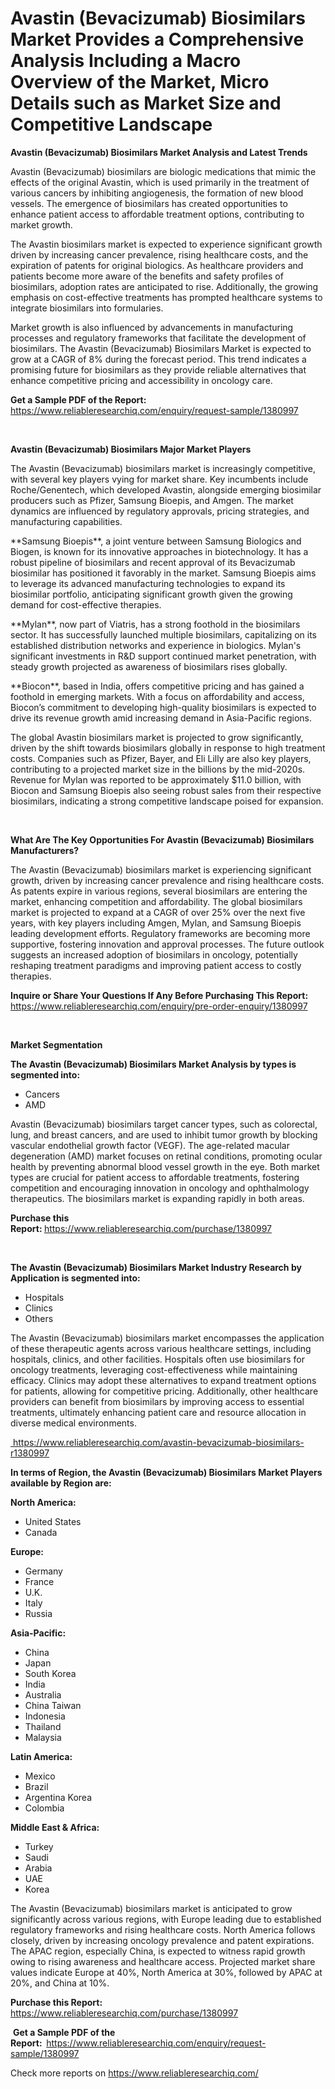 <p><h1>Avastin (Bevacizumab) Biosimilars Market Provides a Comprehensive Analysis Including a Macro Overview of the Market, Micro Details such as Market Size and Competitive Landscape</h1></p><p><strong>Avastin (Bevacizumab) Biosimilars Market Analysis and Latest Trends</strong></p>
<p><p>Avastin (Bevacizumab) biosimilars are biologic medications that mimic the effects of the original Avastin, which is used primarily in the treatment of various cancers by inhibiting angiogenesis, the formation of new blood vessels. The emergence of biosimilars has created opportunities to enhance patient access to affordable treatment options, contributing to market growth.</p><p>The Avastin biosimilars market is expected to experience significant growth driven by increasing cancer prevalence, rising healthcare costs, and the expiration of patents for original biologics. As healthcare providers and patients become more aware of the benefits and safety profiles of biosimilars, adoption rates are anticipated to rise. Additionally, the growing emphasis on cost-effective treatments has prompted healthcare systems to integrate biosimilars into formularies.</p><p>Market growth is also influenced by advancements in manufacturing processes and regulatory frameworks that facilitate the development of biosimilars. The Avastin (Bevacizumab) Biosimilars Market is expected to grow at a CAGR of 8% during the forecast period. This trend indicates a promising future for biosimilars as they provide reliable alternatives that enhance competitive pricing and accessibility in oncology care.</p></p>
<p><strong>Get a Sample PDF of the Report:&nbsp;</strong> <a href="https://www.reliableresearchiq.com/enquiry/request-sample/1380997?utm_campaign=2761&utm_medium=2&utm_source=Github&utm_content=ia&utm_term=09032025&utm_id=avastin-bevacizumab-biosimilars">https://www.reliableresearchiq.com/enquiry/request-sample/1380997</a></p>
<p>&nbsp;</p>
<p><strong>Avastin (Bevacizumab) Biosimilars Major Market Players</strong></p>
<p><p>The Avastin (Bevacizumab) biosimilars market is increasingly competitive, with several key players vying for market share. Key incumbents include Roche/Genentech, which developed Avastin, alongside emerging biosimilar producers such as Pfizer, Samsung Bioepis, and Amgen. The market dynamics are influenced by regulatory approvals, pricing strategies, and manufacturing capabilities.</p><p>**Samsung Bioepis**, a joint venture between Samsung Biologics and Biogen, is known for its innovative approaches in biotechnology. It has a robust pipeline of biosimilars and recent approval of its Bevacizumab biosimilar has positioned it favorably in the market. Samsung Bioepis aims to leverage its advanced manufacturing technologies to expand its biosimilar portfolio, anticipating significant growth given the growing demand for cost-effective therapies.</p><p>**Mylan**, now part of Viatris, has a strong foothold in the biosimilars sector. It has successfully launched multiple biosimilars, capitalizing on its established distribution networks and experience in biologics. Mylan's significant investments in R&D support continued market penetration, with steady growth projected as awareness of biosimilars rises globally.</p><p>**Biocon**, based in India, offers competitive pricing and has gained a foothold in emerging markets. With a focus on affordability and access, Biocon’s commitment to developing high-quality biosimilars is expected to drive its revenue growth amid increasing demand in Asia-Pacific regions.</p><p>The global Avastin biosimilars market is projected to grow significantly, driven by the shift towards biosimilars globally in response to high treatment costs. Companies such as Pfizer, Bayer, and Eli Lilly are also key players, contributing to a projected market size in the billions by the mid-2020s. Revenue for Mylan was reported to be approximately $11.0 billion, with Biocon and Samsung Bioepis also seeing robust sales from their respective biosimilars, indicating a strong competitive landscape poised for expansion.</p></p>
<p>&nbsp;</p>
<p><strong>What Are The Key Opportunities For Avastin (Bevacizumab) Biosimilars Manufacturers?</strong></p>
<p><p>The Avastin (Bevacizumab) biosimilars market is experiencing significant growth, driven by increasing cancer prevalence and rising healthcare costs. As patents expire in various regions, several biosimilars are entering the market, enhancing competition and affordability. The global biosimilars market is projected to expand at a CAGR of over 25% over the next five years, with key players including Amgen, Mylan, and Samsung Bioepis leading development efforts. Regulatory frameworks are becoming more supportive, fostering innovation and approval processes. The future outlook suggests an increased adoption of biosimilars in oncology, potentially reshaping treatment paradigms and improving patient access to costly therapies.</p></p>
<p><strong>Inquire or Share Your Questions If Any Before Purchasing This Report:</strong> <a href="https://www.reliableresearchiq.com/enquiry/pre-order-enquiry/1380997?utm_campaign=2761&utm_medium=2&utm_source=Github&utm_content=ia&utm_term=09032025&utm_id=avastin-bevacizumab-biosimilars">https://www.reliableresearchiq.com/enquiry/pre-order-enquiry/1380997</a></p>
<p>&nbsp;</p>
<p><strong>Market Segmentation</strong></p>
<p><strong>The Avastin (Bevacizumab) Biosimilars Market Analysis by types is segmented into:</strong></p>
<p><ul><li>Cancers</li><li>AMD</li></ul></p>
<p><p>Avastin (Bevacizumab) biosimilars target cancer types, such as colorectal, lung, and breast cancers, and are used to inhibit tumor growth by blocking vascular endothelial growth factor (VEGF). The age-related macular degeneration (AMD) market focuses on retinal conditions, promoting ocular health by preventing abnormal blood vessel growth in the eye. Both market types are crucial for patient access to affordable treatments, fostering competition and encouraging innovation in oncology and ophthalmology therapeutics. The biosimilars market is expanding rapidly in both areas.</p></p>
<p><strong>Purchase this Report:&nbsp;</strong><a href="https://www.reliableresearchiq.com/purchase/1380997?utm_campaign=2761&utm_medium=2&utm_source=Github&utm_content=ia&utm_term=09032025&utm_id=avastin-bevacizumab-biosimilars">https://www.reliableresearchiq.com/purchase/1380997</a></p>
<p>&nbsp;</p>
<p><strong>The Avastin (Bevacizumab) Biosimilars Market Industry Research by Application is segmented into:</strong></p>
<p><ul><li>Hospitals</li><li>Clinics</li><li>Others</li></ul></p>
<p><p>The Avastin (Bevacizumab) biosimilars market encompasses the application of these therapeutic agents across various healthcare settings, including hospitals, clinics, and other facilities. Hospitals often use biosimilars for oncology treatments, leveraging cost-effectiveness while maintaining efficacy. Clinics may adopt these alternatives to expand treatment options for patients, allowing for competitive pricing. Additionally, other healthcare providers can benefit from biosimilars by improving access to essential treatments, ultimately enhancing patient care and resource allocation in diverse medical environments.</p></p>
<p><a href="https://www.reliableresearchiq.com/avastin-bevacizumab-biosimilars-r1380997?utm_campaign=2761&utm_medium=2&utm_source=Github&utm_content=ia&utm_term=09032025&utm_id=avastin-bevacizumab-biosimilars">&nbsp;https://www.reliableresearchiq.com/avastin-bevacizumab-biosimilars-r1380997</a></p>
<p><strong>In terms of Region, the Avastin (Bevacizumab) Biosimilars Market Players available by Region are:</strong></p>
<p>
    <p> <strong> North America: </strong>
        <ul>
            <li>United States</li>
            <li>Canada</li>
        </ul>
        </p> 
    <p> <strong> Europe: </strong>
        <ul>
            <li>Germany</li>
            <li>France</li>
            <li>U.K.</li>
            <li>Italy</li>
            <li>Russia</li>
        </ul>
        </p> 
    <p> <strong> Asia-Pacific: </strong>
        <ul>
            <li>China</li>
            <li>Japan</li>
            <li>South Korea</li>
            <li>India</li>
            <li>Australia</li>
            <li>China Taiwan</li>
            <li>Indonesia</li>
            <li>Thailand</li>
            <li>Malaysia</li>
        </ul>
        </p> 
    <p> <strong> Latin America: </strong>
        <ul>
            <li>Mexico</li>
            <li>Brazil</li>
            <li>Argentina Korea</li>
            <li>Colombia</li>
        </ul>
        </p> 
    <p> <strong> Middle East & Africa: </strong>
        <ul>
            <li>Turkey</li>
            <li>Saudi</li>
            <li>Arabia</li>
            <li>UAE</li>
            <li>Korea</li>
        </ul>
    </p>
    </p>
<p><p>The Avastin (Bevacizumab) biosimilars market is anticipated to grow significantly across various regions, with Europe leading due to established regulatory frameworks and rising healthcare costs. North America follows closely, driven by increasing oncology prevalence and patent expirations. The APAC region, especially China, is expected to witness rapid growth owing to rising awareness and healthcare access. Projected market share values indicate Europe at 40%, North America at 30%, followed by APAC at 20%, and China at 10%.</p></p>
<p><strong>Purchase this Report: </strong><a href="https://www.reliableresearchiq.com/purchase/1380997?utm_campaign=2761&utm_medium=2&utm_source=Github&utm_content=ia&utm_term=09032025&utm_id=avastin-bevacizumab-biosimilars">https://www.reliableresearchiq.com/purchase/1380997</a></p>
<p>&nbsp;<strong>Get a Sample PDF of the Report:&nbsp;&nbsp;</strong><a href="https://www.reliableresearchiq.com/enquiry/request-sample/1380997?utm_campaign=2761&utm_medium=2&utm_source=Github&utm_content=ia&utm_term=09032025&utm_id=avastin-bevacizumab-biosimilars">https://www.reliableresearchiq.com/enquiry/request-sample/1380997</a></p>
<p><strong></strong></p>
<p>Check more reports on <a href="https://www.reliableresearchiq.com/?utm_campaign=2761&utm_medium=2&utm_source=Github&utm_content=ia&utm_term=09032025&utm_id=avastin-bevacizumab-biosimilars">https://www.reliableresearchiq.com/</a></p>